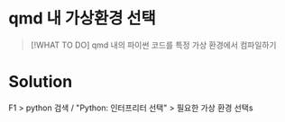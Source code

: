 # qmd 내 가상환경 선택

>[!WHAT TO DO]
> qmd 내의 파이썬 코드를 특정 가상 환경에서 컴파일하기

# Solution 
  
F1 > python 검색 / "Python: 인터프리터 선택" > 필요한 가상 환경 선택s